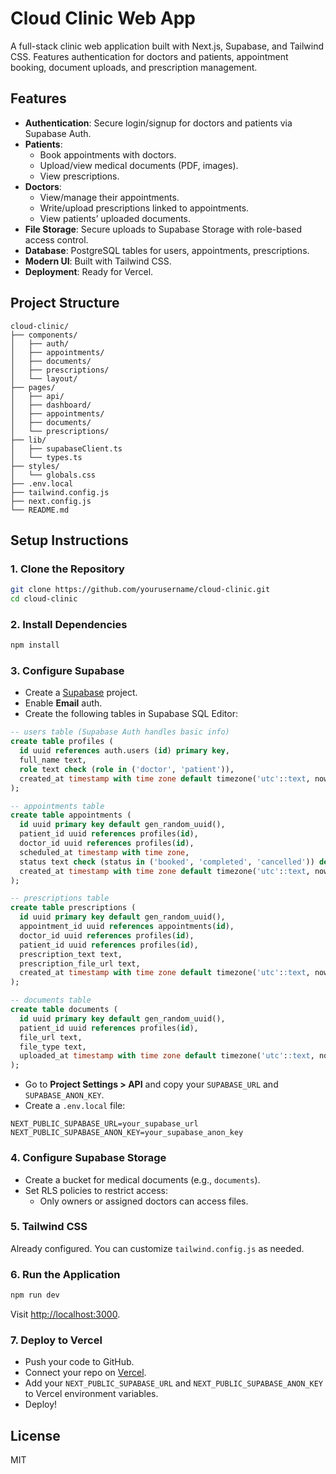 # Cloud Clinic Web App

A full-stack clinic web application built with Next.js, Supabase, and Tailwind CSS. Features authentication for doctors and patients, appointment booking, document uploads, and prescription management.

## Features

- **Authentication**: Secure login/signup for doctors and patients via Supabase Auth.
- **Patients**:
  - Book appointments with doctors.
  - Upload/view medical documents (PDF, images).
  - View prescriptions.
- **Doctors**:
  - View/manage their appointments.
  - Write/upload prescriptions linked to appointments.
  - View patients’ uploaded documents.
- **File Storage**: Secure uploads to Supabase Storage with role-based access control.
- **Database**: PostgreSQL tables for users, appointments, prescriptions.
- **Modern UI**: Built with Tailwind CSS.
- **Deployment**: Ready for Vercel.

## Project Structure

```
cloud-clinic/
├── components/
│   ├── auth/
│   ├── appointments/
│   ├── documents/
│   ├── prescriptions/
│   └── layout/
├── pages/
│   ├── api/
│   ├── dashboard/
│   ├── appointments/
│   ├── documents/
│   └── prescriptions/
├── lib/
│   ├── supabaseClient.ts
│   └── types.ts
├── styles/
│   └── globals.css
├── .env.local
├── tailwind.config.js
├── next.config.js
└── README.md
```

## Setup Instructions

### 1. Clone the Repository

```bash
git clone https://github.com/yourusername/cloud-clinic.git
cd cloud-clinic
```

### 2. Install Dependencies

```bash
npm install
```

### 3. Configure Supabase

- Create a [Supabase](https://supabase.com/) project.
- Enable **Email** auth.
- Create the following tables in Supabase SQL Editor:

```sql
-- users table (Supabase Auth handles basic info)
create table profiles (
  id uuid references auth.users (id) primary key,
  full_name text,
  role text check (role in ('doctor', 'patient')),
  created_at timestamp with time zone default timezone('utc'::text, now())
);

-- appointments table
create table appointments (
  id uuid primary key default gen_random_uuid(),
  patient_id uuid references profiles(id),
  doctor_id uuid references profiles(id),
  scheduled_at timestamp with time zone,
  status text check (status in ('booked', 'completed', 'cancelled')) default 'booked',
  created_at timestamp with time zone default timezone('utc'::text, now())
);

-- prescriptions table
create table prescriptions (
  id uuid primary key default gen_random_uuid(),
  appointment_id uuid references appointments(id),
  doctor_id uuid references profiles(id),
  patient_id uuid references profiles(id),
  prescription_text text,
  prescription_file_url text,
  created_at timestamp with time zone default timezone('utc'::text, now())
);

-- documents table
create table documents (
  id uuid primary key default gen_random_uuid(),
  patient_id uuid references profiles(id),
  file_url text,
  file_type text,
  uploaded_at timestamp with time zone default timezone('utc'::text, now())
);
```

- Go to **Project Settings > API** and copy your `SUPABASE_URL` and `SUPABASE_ANON_KEY`.
- Create a `.env.local` file:

```env
NEXT_PUBLIC_SUPABASE_URL=your_supabase_url
NEXT_PUBLIC_SUPABASE_ANON_KEY=your_supabase_anon_key
```

### 4. Configure Supabase Storage

- Create a bucket for medical documents (e.g., `documents`).
- Set RLS policies to restrict access:
  - Only owners or assigned doctors can access files.

### 5. Tailwind CSS

Already configured. You can customize `tailwind.config.js` as needed.

### 6. Run the Application

```bash
npm run dev
```

Visit [http://localhost:3000](http://localhost:3000).

### 7. Deploy to Vercel

- Push your code to GitHub.
- Connect your repo on [Vercel](https://vercel.com/).
- Add your `NEXT_PUBLIC_SUPABASE_URL` and `NEXT_PUBLIC_SUPABASE_ANON_KEY` to Vercel environment variables.
- Deploy!

## License

MIT
